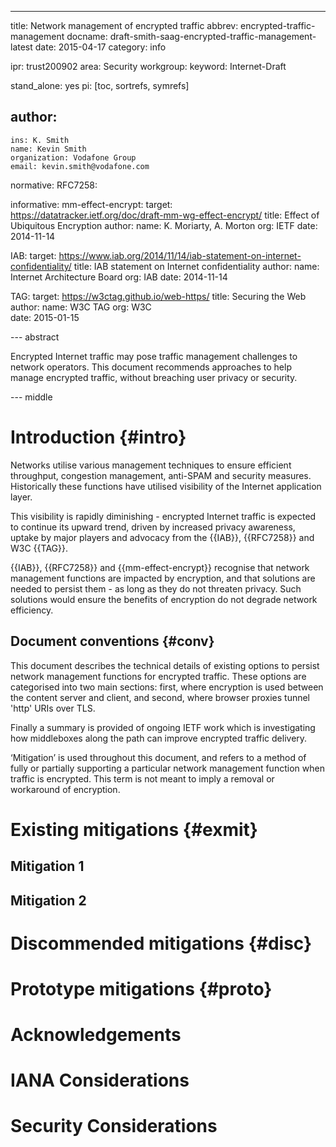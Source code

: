 ---
title: Network management of encrypted traffic
abbrev: encrypted-traffic-management
docname: draft-smith-saag-encrypted-traffic-management-latest
date: 2015-04-17
category: info

ipr: trust200902
area: Security
workgroup:
keyword: Internet-Draft

stand_alone: yes
pi: [toc, sortrefs, symrefs]

author:
 -
    ins: K. Smith
    name: Kevin Smith
    organization: Vodafone Group
    email: kevin.smith@vodafone.com

normative:
  RFC7258:

informative:
  mm-effect-encrypt: 
    target: https://datatracker.ietf.org/doc/draft-mm-wg-effect-encrypt/ 
    title: Effect of Ubiquitous Encryption
    author: 
      name: K. Moriarty, A. Morton 
      org: IETF 
      date: 2014-11-14
  
  IAB: 
    target: https://www.iab.org/2014/11/14/iab-statement-on-internet-confidentiality/ 
    title: IAB statement on Internet confidentiality 
    author: 
      name: Internet Architecture Board 
      org: IAB 
      date: 2014-11-14
  
  TAG: 
    target: https://w3ctag.github.io/web-https/ 
    title: Securing the Web 
    author: 
      name: W3C TAG 
      org: W3C	 
      date: 2015-01-15
  
--- abstract

Encrypted Internet traffic may pose traffic management challenges to network operators. This document recommends approaches to help manage encrypted traffic, without breaching user privacy or security.

--- middle

Introduction        {#intro}
============
Networks utilise various management techniques to ensure efficient throughput, congestion management, anti-SPAM and security measures. Historically these functions have utilised visibility of the Internet application layer.

This visibility is rapidly diminishing - encrypted Internet traffic is expected to continue its upward trend, driven by increased privacy
awareness, uptake by major players and advocacy from the {{IAB}},  {{RFC7258}} and W3C {{TAG}}. 

{{IAB}}, {{RFC7258}} and {{mm-effect-encrypt}} recognise that network management functions are impacted by encryption, and that solutions are needed to persist them - as long as they do not threaten privacy. Such solutions would ensure the benefits of encryption do not degrade network efficiency. 


Document conventions   {#conv}
----------------------------
This document
describes the technical details of existing options to persist network management functions
for encrypted traffic. These options are categorised into two main sections: first, where encryption is used 
between the content server and client, and second, where browser proxies tunnel 'http' URIs over TLS. 

Finally a summary is provided of ongoing IETF work which is investigating how middleboxes along the path can improve encrypted traffic delivery. 

‘Mitigation’ is used throughout this document, and refers to a method of fully or partially supporting a
particular network management function when traffic is encrypted. This term is not meant to imply a removal or workaround of encryption.


Existing mitigations  {#exmit}
====================

Mitigation 1
----------

Mitigation 2
----------

Discommended mitigations {#disc}
========================

Prototype mitigations {#proto}
=====================

Acknowledgements
================

IANA Considerations
===================

Security Considerations
=======================



